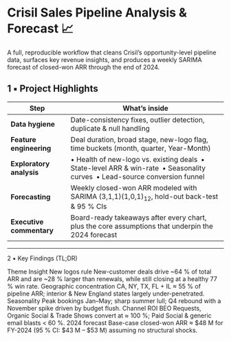


# Crisil Sales Pipeline Analysis & Forecast 📈



A full, reproducible workflow that cleans Crisil’s opportunity-level pipeline data, surfaces key revenue insights, and produces a weekly SARIMA forecast of closed-won ARR through the end of 2024.



## 1 ▪︎ Project Highlights
| Step | What’s inside |
|------|---------------|
| **Data hygiene** | Date-consistency fixes, outlier detection, duplicate & null handling |
| **Feature engineering** | Deal duration, broad stage, new-logo flag, time buckets (month, quarter, Year-Month) |
| **Exploratory analysis** | • Health of new-logo vs. existing deals • State-level ARR & win-rate • Seasonality curves • Lead-source conversion funnel |
| **Forecasting** | Weekly closed-won ARR modeled with SARIMA (3,1,1)(1,0,1)<sub>12</sub>, hold-out back-test & 95 % CIs |
| **Executive commentary** | Board-ready takeaways after every chart, plus the core assumptions that underpin the 2024 forecast |

---





2 ▪︎ Key Findings (TL;DR)

Theme	Insight
New logos rule	New-customer deals drive ~64 % of total ARR and are ~28 % larger than renewals, while still closing at a healthy 77 % win rate.
Geographic concentration	CA, NY, TX, FL + IL ≈ 55 % of pipeline ARR; interior & New England states largely under-penetrated.
Seasonality	Peak bookings Jan–May; sharp summer lull; Q4 rebound with a November spike driven by budget flush.
Channel ROI	BEO Requests, Organic Social & Trade Shows convert at ≈ 100 %; Paid Social & generic email blasts < 60 %.
2024 forecast	Base-case closed-won ARR ≈ $48 M for FY-2024 (95 % CI: $43 M – $53 M) assuming no structural shocks.

